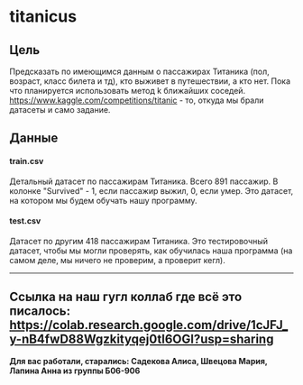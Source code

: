 # titanicus

## Цель
Предсказать по имеющимся данным о пассажирах Титаника (пол, возраст, класс билета и тд), кто выживет в путешествии, а кто нет. Пока что планируется использовать метод k ближайших соседей. https://www.kaggle.com/competitions/titanic - то, откуда мы брали датасеты и само задание.
## Данные
#### train.csv
Детальный датасет по пассажирам Титаника. Всего 891 пассажир. В колонке "Survived" - 1, если пассажир выжил, 0, если умер. Это датасет, на котором мы будем обучать нашу программу.
#### test.csv
Датасет по другим 418 пассажирам Титаника. Это тестировочный датасет, чтобы мы могли проверять, как обучилась наша программа (на самом деле, мы ничего не проверим, а проверит кегл).

-----
Ссылка на наш гугл коллаб где всё это писалось: https://colab.research.google.com/drive/1cJFJ_y-nB4fwD88Wgzkityqej0tl6OGl?usp=sharing
-----

__Для вас работали, старались: Садекова Алиса, Швецова Мария, Лапина Анна из группы Б06-906__
